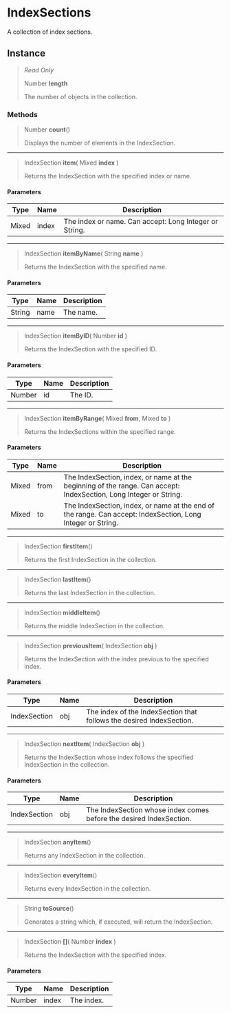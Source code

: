 # IndexSections
A collection of index sections.

## Instance
> *Read Only* 
> 
> Number **length** 
>
> The number of objects in the collection.

### Methods
> Number **count**()
> 
> Displays the number of elements in the IndexSection.
*** 
> IndexSection **item**( Mixed **index** )
> 
> Returns the IndexSection with the specified index or name.
#### Parameters
| Type | Name | Description |
|---|---|---|
| Mixed | index | The index or name. Can accept: Long Integer or String. |

*** 
> IndexSection **itemByName**( String **name** )
> 
> Returns the IndexSection with the specified name.
#### Parameters
| Type | Name | Description |
|---|---|---|
| String | name | The name. |

*** 
> IndexSection **itemByID**( Number **id** )
> 
> Returns the IndexSection with the specified ID.
#### Parameters
| Type | Name | Description |
|---|---|---|
| Number | id | The ID. |

*** 
> IndexSection **itemByRange**( Mixed **from**, Mixed **to** )
> 
> Returns the IndexSections within the specified range.
#### Parameters
| Type | Name | Description |
|---|---|---|
| Mixed | from | The IndexSection, index, or name at the beginning of the range. Can accept: IndexSection, Long Integer or String. |
| Mixed | to | The IndexSection, index, or name at the end of the range. Can accept: IndexSection, Long Integer or String. |

*** 
> IndexSection **firstItem**()
> 
> Returns the first IndexSection in the collection.
*** 
> IndexSection **lastItem**()
> 
> Returns the last IndexSection in the collection.
*** 
> IndexSection **middleItem**()
> 
> Returns the middle IndexSection in the collection.
*** 
> IndexSection **previousItem**( IndexSection **obj** )
> 
> Returns the IndexSection with the index previous to the specified index.
#### Parameters
| Type | Name | Description |
|---|---|---|
| IndexSection | obj | The index of the IndexSection that follows the desired IndexSection. |

*** 
> IndexSection **nextItem**( IndexSection **obj** )
> 
> Returns the IndexSection whose index follows the specified IndexSection in the collection.
#### Parameters
| Type | Name | Description |
|---|---|---|
| IndexSection | obj | The IndexSection whose index comes before the desired IndexSection. |

*** 
> IndexSection **anyItem**()
> 
> Returns any IndexSection in the collection.
*** 
> IndexSection **everyItem**()
> 
> Returns every IndexSection in the collection.
*** 
> String **toSource**()
> 
> Generates a string which, if executed, will return the IndexSection.
*** 
> IndexSection **[]**( Number **index** )
> 
> Returns the IndexSection with the specified index.
#### Parameters
| Type | Name | Description |
|---|---|---|
| Number | index | The index. |


